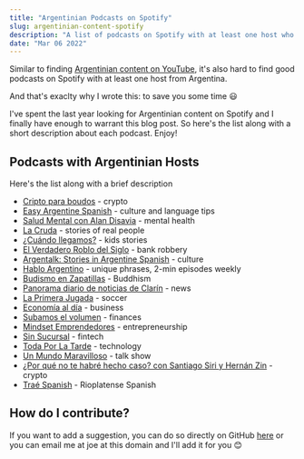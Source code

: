 ```yaml
---
title: "Argentinian Podcasts on Spotify"
slug: argentinian-content-spotify
description: "A list of podcasts on Spotify with at least one host who is Argentinian and speaks with a Rioplatense accent."
date: "Mar 06 2022"
---
```


Similar to finding [Argentinian content on YouTube](/argentinian-content-youtube/), it's also hard to find good podcasts on Spotify with at least one host from Argentina.

And that's exaclty why I wrote this: to save you some time 😃

I've spent the last year looking for Argentinian content on Spotify and I finally have enough to warrant this blog post. So here's the list along with a short description about each podcast. Enjoy!

## Podcasts with Argentinian Hosts

Here's the list along with a brief description

- [Cripto para boudos](https://open.spotify.com/show/4XPTQJyyYYz8zVRvBWrWLa) - crypto
- [Easy Argentine Spanish](https://open.spotify.com/show/1GLyOIye7N0y6P5YqIIUJE) - culture and language tips
- [Salud Mental con Alan Disavia](https://open.spotify.com/show/4H9hNPW7uTpgCD0wwErLxk) - mental health
- [La Cruda](https://open.spotify.com/show/2G0HRZba65w6T9NDNScNK2) - stories of real people
- [¿Cuándo llegamos?](https://open.spotify.com/show/1pz1IGwU2tR9TFh9Nf1Ew2) - kids stories
- [El Verdadero Roblo del Siglo](https://open.spotify.com/show/0fuV7dul7VTFo6V8M9flBv) - bank robbery
- [Argentalk: Stories in Argentine Spanish](https://open.spotify.com/show/6niBcN1txx982157JwnePZ) - culture
- [Hablo Argentino](https://open.spotify.com/show/51MVVDQSwxrlky1Z7kCwjf) - unique phrases, 2-min episodes weekly
- [Budismo en Zapatillas](https://open.spotify.com/show/5iJRiRfBTmjAXOMDx2OFD8) - Buddhism
- [Panorama diario de noticias de Clarín](https://open.spotify.com/show/55DG8eipUtzJCN6uhxP233) - news
- [La Primera Jugada](https://open.spotify.com/show/4qwGlpuLPBSs96oeTs57y8) - soccer
- [Economía al día](https://open.spotify.com/show/1yHYxZTX6i1cgAJ2gPBD97) - business
- [Subamos el volumen](https://open.spotify.com/show/4oI9Ddu7Py4qXxqylvE0DT) - finances
- [Mindset Emprendedores](https://open.spotify.com/show/6RNJcS32iCQNpuHzqS56XP) - entrepreneurship
- [Sin Sucursal](https://open.spotify.com/show/5cibsOdQrcp0GHrzaDnZ0B) - fintech
- [Toda Por La Tarde](https://open.spotify.com/show/799DVWQ8FCmHdcECWBoN4f) - technology
- [Un Mundo Maravilloso](https://open.spotify.com/show/0zGFAX8zeYbDjEX4sC7bbk) - talk show
- [¿Por qué no te habré hecho caso? con Santiago Siri y Hernán Zin](https://open.spotify.com/show/3uayw7As069jmVEqkA3Ds6?si=6352a5333f304e6a) - crypto
- [Traé Spanish](https://open.spotify.com/show/2e9ywcRVRUdwqKckqdEO3j) - Rioplatense Spanish

## How do I contribute?

If you want to add a suggestion, you can do so directly on GitHub [here](https://github.com/jsjoeio/speak-argentinian-spanish) or you can email me at joe at this domain and I'll add it for you 😊
